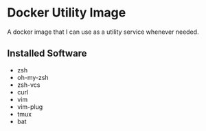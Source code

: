 # Docker Utility Image

A docker image that I can use as a utility service whenever needed.

## Installed Software

* zsh
* oh-my-zsh
* zsh-vcs
* curl
* vim
* vim-plug
* tmux
* bat
